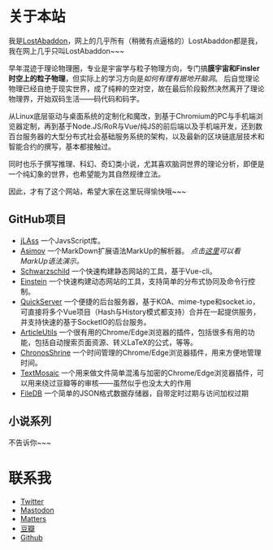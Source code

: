 # 关于本站

我是[LostAbaddon](lostabaddon@gmail.com)，网上的几乎所有（稍微有点逼格的）LostAbaddon都是我，我在网上几乎只叫LostAbaddon~~~

早年混迹于理论物理圈，专业是宇宙学与粒子物理方向，专门搞**膜宇宙和Finsler时空上的粒子物理**，但实际上的学习方向是*如何有理有据地开脑洞*。
后自觉理论物理已经自绝于现实世界，成了纯粹的空对空，故在最后阶段毅然决然离开了理论物理界，开始双码生活——码代码和码字。

从Linux底层驱动与桌面系统的定制化和魔改，到基于Chromium的PC与手机端浏览器定制，再到基于Node.JS/RoR与Vue/纯JS的前后端以及手机端开发，还到数百台服务器的大型分布式社会基础服务系统的架构，以及最新的区块链底层技术和智能合约的撰写，基本都接触过。

同时也乐于撰写推理、科幻、奇幻类小说，尤其喜欢脑洞世界的理论分析，即便是一个纯幻象的世界，也希望能为其自然规律立法。

因此，才有了这个网站，希望大家在这里玩得愉快哦~~~

## GitHub项目

-	[jLAss](https://github.com/LostAbaddon/jLAss)
	一个JavsScript库。
-	[Asimov](https://github.com/LostAbaddon/Asimov)
	一个MarkDown扩展语法MarkUp的解析器。
	*点击[这里](/page/markup)可以看MarkUp语法演示。*
-	[Schwarzschild](https://github.com/LostAbaddon/Schwarzschild)
	一个快速构建静态网站的工具，基于Vue-cli。
-	[Einstein](https://github.com/LostAbaddon/EmptyNodeProject)
	一个快速构建动态网站的工具，支持简单的分布式协同及命令行控制。
-	[QuickServer](https://github.com/LostAbaddon/QuickServer)
	一个便捷的后台服务器，基于KOA、mime-type和socket.io，可直接将多个Vue项目（Hash与History模式都支持）合并在一起提供服务，并支持快速的基于SocketIO的后台服务。
-	[ArticleUtils](https://github.com/LostAbaddon/ArticleUtils)
	一个很有用的Chrome/Edge浏览器的插件，包括很多有用的功能，包括自动搜索页面资源、转义LaTeX的公式，等等。
-	[ChronosShrine](https://github.com/LostAbaddon/ChronosShrine)
	一个时间管理的Chrome/Edge浏览器插件，用来方便地管理时间。
-	[TextMosaic](https://github.com/LostAbaddon/TextMosaic)
	一个用来做文件简单混淆与加密的Chrome/Edge浏览器插件，可以用来绕过豆瓣等的审核——虽然似乎也没太大的作用
-	[FileDB](https://github.com/LostAbaddon/FileDB)
	一个简单的JSON格式数据存储器，自带定时过期与访问加权过期

## 小说系列

不告诉你~~~

# 联系我

-	[Twitter](https://twitter.com/LostAbaddon)
-	[Mastodon](https://masto.ai/@lostabaddon)
-	[Matters](https://matters.news/@LostAbaddon)
-	[豆瓣](https://www.douban.com/people/LostAbaddon)
-	[Github](https://github.com/LostAbaddon/lostabaddon.github.io/discussions)